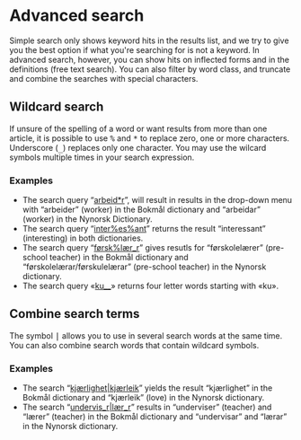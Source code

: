 # Advanced search
Simple search only shows keyword hits in the results list, and we try to give you the best option if what you're searching for is not a keyword. In advanced search, however, you can show hits on inflected forms and in the definitions (free text search). You can also filter by word class, and truncate and combine the searches with special characters.

## Wildcard search
If unsure of the spelling of a word or want results from more than one article, it is possible to use <kbd>%</kbd> and <kbd>\*</kbd> to replace zero, one or more characters. Underscore (<kbd>\_</kbd>) replaces only one character. You may use the wilcard symbols multiple times in your search expression.

### Examples

*   The search query “[arbeid\*r](https://ordbokene.no/eng/search?q=arbeid*r&dict=bm,nn&scope=eif)”, will result in results in the drop-down menu with “arbeider” (worker) in the Bokmål dictionary and “arbeidar” (worker) in the Nynorsk Dictionary.
*   The search query “[inter%es%ant](https://ordbokene.no/eng/search?q=inter%25es%25ant&dict=bm,nn&scope=eif)” returns the result “interessant” (interesting) in both dictionaries.
*   The search query “[førsk%lær\_r](https://ordbokene.no/eng/search?q=f%C3%B8rsk%l%C3%A6r_r&dict=bm,nn&scope=eif)” gives resutls for “førskolelærer” (pre-school teacher) in the Bokmål dictionary and “førskolelærar/førskulelærar” (pre-school teacher) in the Nynorsk dictionary.
*   The search query «[ku\_\_](https://ordbokene.no/eng/search?q=ku__&dict=bm,nn&scope=eif)» returns four letter words starting with «ku».

## Combine search terms

The symbol <kbd>|</kbd> allows you to use in several search words at the same time. You can also combine search words that contain wildcard symbols.

### Examples

*   The search “[kjærlighet|kjærleik](https://ordbokene.no/bm,nn/search?q=kj%C3%A6rlighet%7Ckj%C3%A6rleik&scope=ei)” yields the result “kjærlighet” in the Bokmål dictionary and “kjærleik” (love) in the Nynorsk dictionary.
*   The search “[undervis\_r|lær\_r](https://ordbokene.no/eng/search?q=undervis_r|l%C3%A6r_r&dict=bm,nn&scope=eif)” results in “underviser” (teacher) and “lærer” (teacher) in the Bokmål dictionary and “undervisar” and “lærar” in the Nynorsk dictionary.
